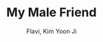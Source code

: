 --- 
slug: "my-male-friend"
title: "My Male Friend"
publishdate: "2018-12-23"
src: "https://365manga.net/manga/my-male-friend"
author: "Flavi, Kim Yoon Ji"
image: "https://data.365manga.net/images/thumbnails/32693-my-male-friend.jpg"
tags: ["Comedy","Drama","Romance","School life","Shoujo","Shoujo ai"]
chapters: ["Chapter 48 ","Chapter 47 ","Chapter 46 ","Chapter 45 ","Chapter 44 ","Chapter 43 ","Chapter 42 ","Chapter 41 ","Chapter 40 ","Chapter 39 ","Chapter 38 ","Chapter 37 ","Chapter 36 ","Chapter 35 ","Chapter 34 ","Chapter 33 ","Chapter 32 ","Chapter 31 ","Chapter 30 ","Chapter 29 ","Chapter 28 ","Chapter 27 ","Chapter 26 ","Chapter 25 ","Chapter 24 ","Chapter 23 ","Chapter 22 ","Chapter 21 ","Chapter 20 ","Chapter 19 ","Chapter 18 ","Chapter 17 ","Chapter 16 ","Chapter 15 ","Chapter 14 ","Chapter 13 ","Chapter 12 ","Chapter 11 ","Chapter 10 ","Chapter 9 ","Chapter 8 ","Chapter 7 ","Chapter 6 ","Chapter 5 ","Chapter 4 ","Chapter 3 ","Chapter 2 ","Chapter 1 ","Oneshot"]
chapterlinks: ["https://365manga.net/my-male-friend/chapter-48.html","https://365manga.net/my-male-friend/chapter-47.html","https://365manga.net/my-male-friend/chapter-46.html","https://365manga.net/my-male-friend/chapter-45.html","https://365manga.net/my-male-friend/chapter-44.html","https://365manga.net/my-male-friend/chapter-43.html","https://365manga.net/my-male-friend/chapter-42.html","https://365manga.net/my-male-friend/chapter-41.html","https://365manga.net/my-male-friend/chapter-40.html","https://365manga.net/my-male-friend/chapter-39.html","https://365manga.net/my-male-friend/chapter-38.html","https://365manga.net/my-male-friend/chapter-37.html","https://365manga.net/my-male-friend/chapter-36.html","https://365manga.net/my-male-friend/chapter-35.html","https://365manga.net/my-male-friend/chapter-34.html","https://365manga.net/my-male-friend/chapter-33.html","https://365manga.net/my-male-friend/chapter-32.html","https://365manga.net/my-male-friend/chapter-31.html","https://365manga.net/my-male-friend/chapter-30.html","https://365manga.net/my-male-friend/chapter-29.html","https://365manga.net/my-male-friend/chapter-28.html","https://365manga.net/my-male-friend/chapter-27.html","https://365manga.net/my-male-friend/chapter-26.html","https://365manga.net/my-male-friend/chapter-25.html","https://365manga.net/my-male-friend/chapter-24.html","https://365manga.net/my-male-friend/chapter-23.html","https://365manga.net/my-male-friend/chapter-22.html","https://365manga.net/my-male-friend/chapter-21.html","https://365manga.net/my-male-friend/chapter-20.html","https://365manga.net/my-male-friend/chapter-19.html","https://365manga.net/my-male-friend/chapter-18.html","https://365manga.net/my-male-friend/chapter-17.html","https://365manga.net/my-male-friend/chapter-16.html","https://365manga.net/my-male-friend/chapter-15.html","https://365manga.net/my-male-friend/chapter-14.html","https://365manga.net/my-male-friend/chapter-13.html","https://365manga.net/my-male-friend/chapter-12.html","https://365manga.net/my-male-friend/chapter-11.html","https://365manga.net/my-male-friend/chapter-10.html","https://365manga.net/my-male-friend/chapter-9.html","https://365manga.net/my-male-friend/chapter-8.html","https://365manga.net/my-male-friend/chapter-7.html","https://365manga.net/my-male-friend/chapter-6.html","https://365manga.net/my-male-friend/chapter-5.html","https://365manga.net/my-male-friend/chapter-4.html","https://365manga.net/my-male-friend/chapter-3.html","https://365manga.net/my-male-friend/chapter-2.html","https://365manga.net/my-male-friend/chapter-1.html","https://365manga.net/my-male-friend/chapter-0.html"]
description: "Normal 21-year-old college student Ara has been close friends for 15 years with a hot guy that catches the eye of all girls, Kyung Hoon. More comfortable hanging with him than any other girl, this is the story of love that begins with this one male friend."
---